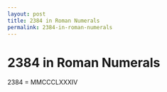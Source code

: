 ```yaml
---
layout: post
title: 2384 in Roman Numerals
permalink: 2384-in-roman-numerals
---
```


# 2384 in Roman Numerals

2384 = MMCCCLXXXIV
